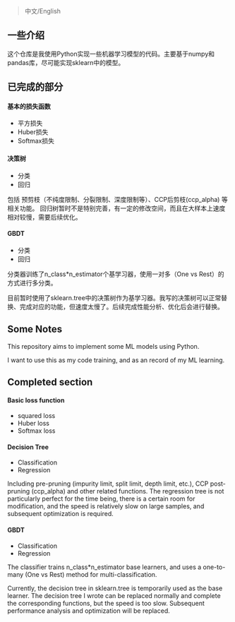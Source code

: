 > 中文/English

## 一些介绍
这个仓库是我使用Python实现一些机器学习模型的代码。主要基于numpy和pandas库，尽可能实现sklearn中的模型。

## 已完成的部分

#### 基本的损失函数

- 平方损失
- Huber损失
- Softmax损失

#### 决策树

- 分类
- 回归

包括 预剪枝（不纯度限制、分裂限制、深度限制等）、CCP后剪枝(ccp_alpha) 等相关功能。
回归树暂时不是特别完善，有一定的修改空间，而且在大样本上速度相对较慢，需要后续优化。

#### GBDT
- 分类
- 回归

分类器训练了n_class*n_estimator个基学习器，使用一对多（One vs Rest）的方式进行多分类。

目前暂时使用了sklearn.tree中的决策树作为基学习器。我写的决策树可以正常替换、完成对应的功能，但速度太慢了。后续完成性能分析、优化后会进行替换。

## Some Notes

This repository aims to implement some ML models using Python.

I want to use this as my code training, and as an record of my ML learning.

## Completed section

#### Basic loss function

- squared loss
- Huber loss
- Softmax loss

#### Decision Tree

- Classification
- Regression

Including pre-pruning (impurity limit, split limit, depth limit, etc.), CCP post-pruning (ccp_alpha) and other related functions.
The regression tree is not particularly perfect for the time being, there is a certain room for modification, and the speed is relatively slow on large samples, and subsequent optimization is required.

#### GBDT
- Classification
- Regression

The classifier trains n_class*n_estimator base learners, and uses a one-to-many (One vs Rest) method for multi-classification.

Currently, the decision tree in sklearn.tree is temporarily used as the base learner. The decision tree I wrote can be replaced normally and complete the corresponding functions, but the speed is too slow. Subsequent performance analysis and optimization will be replaced.

